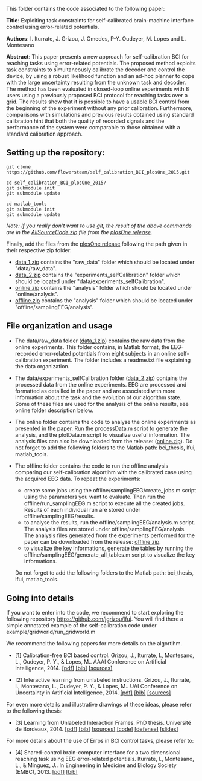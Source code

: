 This folder contains the code associated to the following paper:

**Title**: Exploiting task constraints for self-calibrated brain-machine interface control using error-related potentials.

**Authors**: I. Iturrate, J. Grizou, J. Omedes, P-Y. Oudeyer, M. Lopes and L. Montesano

**Abstract**: This paper presents a new approach for self-calibration BCI for reaching tasks using error-related potentials. The proposed method exploits task constraints to simultaneously calibrate the decoder and control the device, by using a robust likelihood function and an ad-hoc planner to cope with the large uncertainty resulting from the unknown task and decoder. The method has been evaluated in closed-loop online experiments with 8 users using a previously proposed BCI protocol for reaching tasks over a grid. The results show that it is possible to have a usable BCI control from the beginning of the experiment without any prior calibration. Furthermore, comparisons with simulations and previous results obtained using standard calibration hint that both the quality of recorded signals and the performance of the system were comparable to those obtained with a standard calibration approach.

## Setting up the repository:
```
git clone https://github.com/flowersteam/self_calibration_BCI_plosOne_2015.git

cd self_calibration_BCI_plosOne_2015/
git submodule init
git submodule update

cd matlab_tools
git submodule init
git submodule update
```
*Note: If you really don't want to use git, the result of the above commands are in the [AllSourceCode.zip](https://github.com/flowersteam/self_calibration_BCI_plosOne_2015/releases/download/plosOne/AllSourceCode.zip) file from the [plosOne release](https://github.com/flowersteam/self_calibration_BCI_plosOne_2015/releases/tag/plosOne).*

Finally, add the files from the [plosOne release](https://github.com/flowersteam/self_calibration_BCI_plosOne_2015/releases/tag/plosOne) following the path given in their respective zip folder:
- [data_1.zip](https://github.com/flowersteam/self_calibration_BCI_plosOne_2015/releases/download/plosOne/data_1.zip) contains the "raw_data" folder which should be located under "data/raw_data".
- [data_2.zip](https://github.com/flowersteam/self_calibration_BCI_plosOne_2015/releases/download/plosOne/data_2.zip) contains the "experiments_selfCalibration" folder which should be located under "data/experiments_selfCalibration".
- [online.zip](https://github.com/flowersteam/self_calibration_BCI_plosOne_2015/releases/download/plosOne/online.zip) contains the "analysis" folder which should be located under "online/analysis".
- [offline.zip](https://github.com/flowersteam/self_calibration_BCI_plosOne_2015/releases/download/plosOne/offline.zip) contains the "analysis" folder which should be located under "offline/samplingEEG/analysis".

## File organization and usage

- The data/raw_data folder ([data_1.zip](https://github.com/flowersteam/self_calibration_BCI_plosOne_2015/releases/download/plosOne/data_1.zip)) contains the raw data from the online experiments. This folder contains, in Matlab format,  the EEG-recorded error-related potentials from eight subjects in an online self-calibration experiment. The folder includes a readme.txt file explaining the data organization.

- The data/experiments_selfCalibration folder ([data_2.zip](https://github.com/flowersteam/self_calibration_BCI_plosOne_2015/releases/download/plosOne/data_2.zip)) contains the processed data from the online experiments. EEG are processed and formatted as detailled in the paper and are associated with more information about the task and the evolution of our algorithm state. Some of these files are used for the analysis of the online results, see online folder description below.

- The online folder contains the code to analyse the online experiments as presented in the paper. Run the processData.m script to generate the analysis, and the plotData.m script to visualize useful information. The analysis files can also be downloaded from the release: ([online.zip](https://github.com/flowersteam/self_calibration_BCI_plosOne_2015/releases/download/plosOne/online.zip)). Do not forget to add the following folders to the Matlab path: bci_thesis, lfui, matlab_tools.

- The offline folder contains the code to run the offline analysis comparing our self-calibration algortihm with the calibrated case using the acquired EEG data. To repeat the experiments:
  * create some jobs using the offline/samplingEEG/create_jobs.m script using the parameters you want to evaluate. Then run the offline/run_samplingEEG.m script to execute all the created jobs. Results of each individual run are stored under offline/samplingEEG/results. 
  * to analyse the results, run the offline/samplingEEG/analysis.m script. The analysis files are stored under offline/samplingEEG/analysis. The analysis files generated from the experiments performed for the paper can be downloaded from the release: [offline.zip](https://github.com/flowersteam/self_calibration_BCI_plosOne_2015/releases/download/plosOne/offline.zip).
  * to visualize the key informations, generate the tables by running the offline/samplingEEG/generate_all_tables.m script to visualize the key informations. 
  
  Do not forget to add the following folders to the Matlab path: bci_thesis, lfui, matlab_tools. 

## Going into details

If you want to enter into the code, we recommend to start exploring the following repository https://github.com/jgrizou/lfui. You will find there a simple annotated example of the self-calibration code under example/gridworld/run_gridworld.m

We recommend the following papers for more details on the algortihm. 

 - [1] Calibration-free BCI based control. Grizou, J., Iturrate, I., Montesano, L., Oudeyer, P. Y., & Lopes, M.. AAAI Conference on Artificial Intelligence, 2014. [[pdf]](https://hal.archives-ouvertes.fr/hal-00984068/document) [[bib]](https://hal.archives-ouvertes.fr/hal-00984068v1/bibtex) [[sources]](https://github.com/jgrizou/paper_conference_aaai_2014)

 - [2] Interactive learning from unlabeled instructions. Grizou, J., Iturrate, I., Montesano, L., Oudeyer, P. Y., & Lopes, M.. UAI Conference on Uncertainty in Artificial Intelligence, 2014. [[pdf]](https://hal.archives-ouvertes.fr/hal-01007689/document) [[bib]](https://hal.archives-ouvertes.fr/hal-01007689v1/bibtex) [[sources]](https://github.com/jgrizou/paper_conference_uai_2014)

For even more details and illustrative drawings of these ideas, please refer to the following thesis:

 - [3] Learning from Unlabeled Interaction Frames. PhD thesis. Université de Bordeaux, 2014. [[pdf]](https://www.dropbox.com/s/qsi54zsnsr2cn60/Thesis_Jonathan_Grizou.pdf?dl=0) [[bib]](https://hal.inria.fr/tel-01095562v1/bibtex) [[sources]](https://github.com/jgrizou/thesis_manuscript) [[code]](https://github.com/jgrizou/thesis_code) [[defense]](https://www.youtube.com/watch?v=w62IF3qj8-E) [[slides]](https://www.dropbox.com/s/7ubezx0ln82f0nh/thesis_slides_V3.pdf?dl=0)

For more details about the use of Errps in BCI control tasks, please refer to:

 - [4] Shared-control brain-computer interface for a two dimensional reaching task using EEG error-related potentials. Iturrate, I., Montesano, L., & Minguez, J.. In Engineering in Medicine and Biology Society (EMBC), 2013. [[pdf]](http://webdiis.unizar.es/~jminguez/articles/EMBC13_ErrorControl.pdf) [[bib]](http://scholar.google.fr/scholar.bib?q=info:c8V1jxaudtoJ:scholar.google.com/&output=citation&scisig=AAGBfm0AAAAAVUIxGugkmdgbgY6hcoMLM9Vkjzt_vh5K&scisf=4&hl=en)

